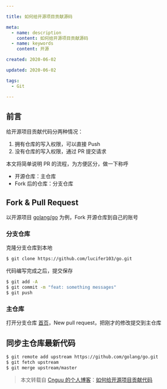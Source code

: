 ```yaml
---

title: 如何给开源项目贡献源码

meta:
  - name: description
    content: 如何给开源项目贡献源码
  - name: keywords
    content: 开源

created: 2020-06-02

updated: 2020-06-02

tags:
  - Git

---
```


## 前言

给开源项目贡献代码分两种情况：

  1. 拥有仓库的写入权限，可以直接 Push
  2. 没有仓库的写入权限，通过 PR 提交请求

本文将简单说明 PR 的流程，为方便区分，做一下称呼

  * 开源仓库：主仓库
  * Fork 后的仓库：分支仓库

## Fork & Pull Request

以开源项目 [golang/go](https://github.com/golang/go) 为例，Fork 开源仓库到自己的账号

### 分支仓库

克隆分支仓库到本地

``` bash
$ git clone https://github.com/lucifer103/go.git
```

代码编写完成之后，提交保存

``` bash
$ git add -A
$ git commit -m "feat: something messages"
$ git push
```

### 主仓库

打开分支仓库 [首页](https://github.com/lucifer103/go)，New pull request，把刚才的修改提交到主仓库

## 同步主仓库最新代码

``` bash
$ git remote add upstream https://github.com/golang/go.git
$ git fetch upstream
$ git merge upstream/master
```

> 本文转载自 [Cnguu 的个人博客](https://blog.cnguu.cn/)：[如何给开源项目贡献代码](https://blog.cnguu.cn/life/ru-he-gei-kai-yuan-xiang-mu-gong-xian-dai-ma.html)